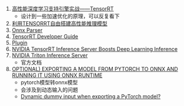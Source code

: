 1. [高性能深度学习支持引擎实战——TensorRT](https://zhuanlan.zhihu.com/p/35657027)
    * 设计到一些加速优化的原理，可以反复看下
2. [利用TENSORRT自由搭建高性能推理模型](https://www.nvidia.cn/content/dam/en-zz/zh_cn/assets/webinars/oct16/Gary_TensorRT_GTCChina2019.pdf)
3. [Onnx Parser](https://docs.nvidia.com/deeplearning/tensorrt/api/python_api/parsers/Onnx/pyOnnx.html)
4. [TensorRT Developer Guide](https://docs.nvidia.com/deeplearning/tensorrt/developer-guide/index.html#mixed_precision)
5. [Plugin](https://docs.nvidia.com/deeplearning/tensorrt/api/python_api/infer/Plugin/pyPlugin.html)
6. [NVIDIA TensorRT Inference Server Boosts Deep Learning Inference](https://devblogs.nvidia.com/nvidia-serves-deep-learning-inference/)
7. [NVIDIA Triton Inference Server](https://docs.nvidia.com/deeplearning/triton-inference-server/user-guide/docs/optimization.html#framework-specific-optimization)
    * 官方文档
8. [OPTIONAL) EXPORTING A MODEL FROM PYTORCH TO ONNX AND RUNNING IT USING ONNX RUNTIME](https://pytorch.org/tutorials/advanced/super_resolution_with_onnxruntime.html)
    * pytorch模型转onnx模型
    * 会涉及到动态输入的问题
    * [Dynamic dummy input when exporting a PyTorch model?](https://github.com/onnx/onnx/issues/654)
    

